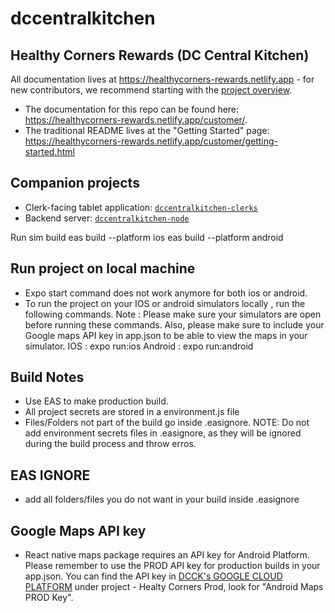 # dccentralkitchen

## Healthy Corners Rewards (DC Central Kitchen)

All documentation lives at <https://healthycorners-rewards.netlify.app> - for new contributors, we recommend starting with the [project overview](https://healthycorners-rewards.netlify.app/shared/overview.html).

- The documentation for this repo can be found here: <https://healthycorners-rewards.netlify.app/customer/>.
- The traditional README lives at the "Getting Started" page: <https://healthycorners-rewards.netlify.app/customer/getting-started.html>

## Companion projects

- Clerk-facing tablet application: [`dccentralkitchen-clerks`](https://github.com/calblueprint/dccentralkitchen-clerks)
- Backend server: [`dccentralkitchen-node`](https://github.com/calblueprint/dccentralkitchen-node)

Run sim build
eas build --platform ios
eas build --platform android

## Run project on local machine

- Expo start command does not work anymore for both ios or android.
- To run the project on your IOS or android simulators locally , run the following commands. Note : Please make sure your simulators are open before running these commands. Also, please make sure to include your Google maps API key in app.json to be able to view the maps in your simulator.
  IOS : expo run:ios
  Android : expo run:android

## Build Notes

- Use EAS to make production build.
- All project secrets are stored in a environment.js file
- Files/Folders not part of the build go inside .easignore. NOTE: Do not add environment secrets files in .easignore, as they will be ignored during the build process and throw erros.

## EAS IGNORE

- add all folders/files you do not want in your build inside .easignore

## Google Maps API key

- React native maps package requires an API key for Android Platform. Please remember to use the PROD API key for production builds in your app.json. You can find the API key in [DCCK's GOOGLE CLOUD PLATFORM](https://console.cloud.google.com/apis/credentials?project=quickstart-1587887313757) under project - Healty Corners Prod, look for "Android Maps PROD Key".
